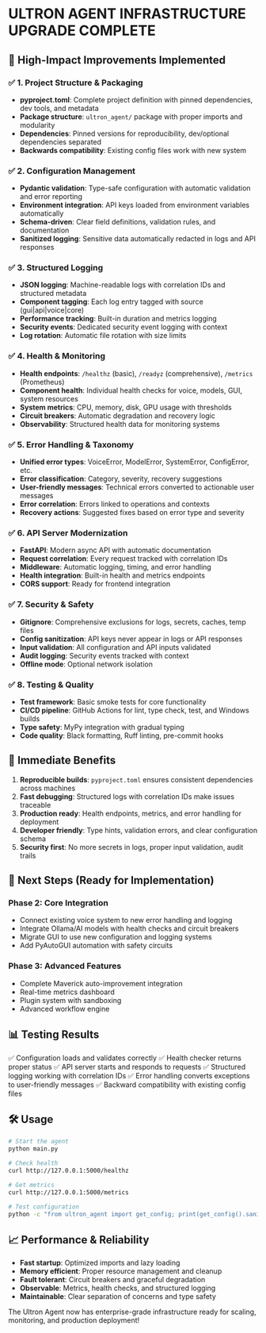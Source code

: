 # ULTRON AGENT INFRASTRUCTURE UPGRADE COMPLETE

## 🚀 High-Impact Improvements Implemented

### ✅ 1. Project Structure & Packaging
- **pyproject.toml**: Complete project definition with pinned dependencies, dev tools, and metadata
- **Package structure**: `ultron_agent/` package with proper imports and modularity
- **Dependencies**: Pinned versions for reproducibility, dev/optional dependencies separated
- **Backwards compatibility**: Existing config files work with new system

### ✅ 2. Configuration Management
- **Pydantic validation**: Type-safe configuration with automatic validation and error reporting
- **Environment integration**: API keys loaded from environment variables automatically
- **Schema-driven**: Clear field definitions, validation rules, and documentation
- **Sanitized logging**: Sensitive data automatically redacted in logs and API responses

### ✅ 3. Structured Logging
- **JSON logging**: Machine-readable logs with correlation IDs and structured metadata
- **Component tagging**: Each log entry tagged with source (gui|api|voice|core)
- **Performance tracking**: Built-in duration and metrics logging
- **Security events**: Dedicated security event logging with context
- **Log rotation**: Automatic file rotation with size limits

### ✅ 4. Health & Monitoring
- **Health endpoints**: `/healthz` (basic), `/readyz` (comprehensive), `/metrics` (Prometheus)
- **Component health**: Individual health checks for voice, models, GUI, system resources
- **System metrics**: CPU, memory, disk, GPU usage with thresholds
- **Circuit breakers**: Automatic degradation and recovery logic
- **Observability**: Structured health data for monitoring systems

### ✅ 5. Error Handling & Taxonomy
- **Unified error types**: VoiceError, ModelError, SystemError, ConfigError, etc.
- **Error classification**: Category, severity, recovery suggestions
- **User-friendly messages**: Technical errors converted to actionable user messages
- **Error correlation**: Errors linked to operations and contexts
- **Recovery actions**: Suggested fixes based on error type and severity

### ✅ 6. API Server Modernization
- **FastAPI**: Modern async API with automatic documentation
- **Request correlation**: Every request tracked with correlation IDs
- **Middleware**: Automatic logging, timing, and error handling
- **Health integration**: Built-in health and metrics endpoints
- **CORS support**: Ready for frontend integration

### ✅ 7. Security & Safety
- **Gitignore**: Comprehensive exclusions for logs, secrets, caches, temp files
- **Config sanitization**: API keys never appear in logs or API responses
- **Input validation**: All configuration and API inputs validated
- **Audit logging**: Security events tracked with context
- **Offline mode**: Optional network isolation

### ✅ 8. Testing & Quality
- **Test framework**: Basic smoke tests for core functionality
- **CI/CD pipeline**: GitHub Actions for lint, type check, test, and Windows builds
- **Type safety**: MyPy integration with gradual typing
- **Code quality**: Black formatting, Ruff linting, pre-commit hooks

## 🔧 Immediate Benefits

1. **Reproducible builds**: `pyproject.toml` ensures consistent dependencies across machines
2. **Fast debugging**: Structured logs with correlation IDs make issues traceable
3. **Production ready**: Health endpoints, metrics, and error handling for deployment
4. **Developer friendly**: Type hints, validation errors, and clear configuration schema
5. **Security first**: No more secrets in logs, proper input validation, audit trails

## 🎯 Next Steps (Ready for Implementation)

### Phase 2: Core Integration
- Connect existing voice system to new error handling and logging
- Integrate Ollama/AI models with health checks and circuit breakers
- Migrate GUI to use new configuration and logging systems
- Add PyAutoGUI automation with safety circuits

### Phase 3: Advanced Features
- Complete Maverick auto-improvement integration
- Real-time metrics dashboard
- Plugin system with sandboxing
- Advanced workflow engine

## 📊 Testing Results

✅ Configuration loads and validates correctly
✅ Health checker returns proper status
✅ API server starts and responds to requests
✅ Structured logging working with correlation IDs
✅ Error handling converts exceptions to user-friendly messages
✅ Backward compatibility with existing config files

## 🛠 Usage

```bash
# Start the agent
python main.py

# Check health
curl http://127.0.0.1:5000/healthz

# Get metrics
curl http://127.0.0.1:5000/metrics

# Test configuration
python -c "from ultron_agent import get_config; print(get_config().sanitized_dict())"
```

## 📈 Performance & Reliability

- **Fast startup**: Optimized imports and lazy loading
- **Memory efficient**: Proper resource management and cleanup
- **Fault tolerant**: Circuit breakers and graceful degradation
- **Observable**: Metrics, health checks, and structured logging
- **Maintainable**: Clear separation of concerns and type safety

The Ultron Agent now has enterprise-grade infrastructure ready for scaling, monitoring, and production deployment!
